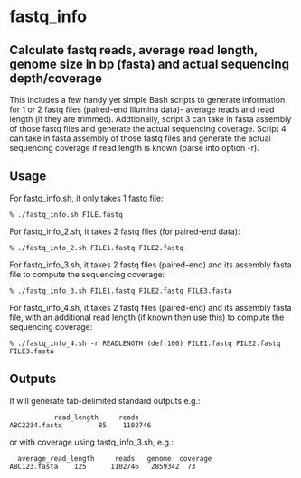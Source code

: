 # fastq_info
## Calculate fastq reads, average read length, genome size in bp (fasta) and actual sequencing depth/coverage
This includes a few handy yet simple Bash scripts to generate information for 1 or 2 fastq files (paired-end Illumina data)- average reads and read length (if they are trimmed). Addtionally, script 3 can take in fasta assembly of those fastq files and generate the actual sequencing coverage. Script 4 can take in fasta assembly of those fastq files and generate the actual sequencing coverage if read length is known (parse into option -r).

## Usage
For fastq_info.sh, it only takes 1 fastq file:
```
% ./fastq_info.sh FILE.fastq
```
For fastq_info_2.sh, it takes 2 fastq files (for paired-end data):
```
% ./fastq_info_2.sh FILE1.fastq FILE2.fastq
```
For fastq_info_3.sh, it takes 2 fastq files (paired-end) and its assembly fasta file to compute the sequencing coverage:
```
% ./fastq_info_3.sh FILE1.fastq FILE2.fastq FILE3.fasta
```
For fastq_info_4.sh, it takes 2 fastq files (paired-end) and its assembly fasta file, with an additional read length (if known then use this) to compute the sequencing coverage:
```
% ./fastq_info_4.sh -r READLENGTH (def:100) FILE1.fastq FILE2.fastq FILE3.fasta
```


## Outputs
It will generate tab-delimited standard outputs e.g.:
```
           read_length     reads
ABC2234.fastq         85    1102746
```
or with coverage using fastq_info_3.sh, e.g.:
```
  average_read_length     reads   genome  coverage
ABC123.fasta    125      1102746   2859342  73
```

